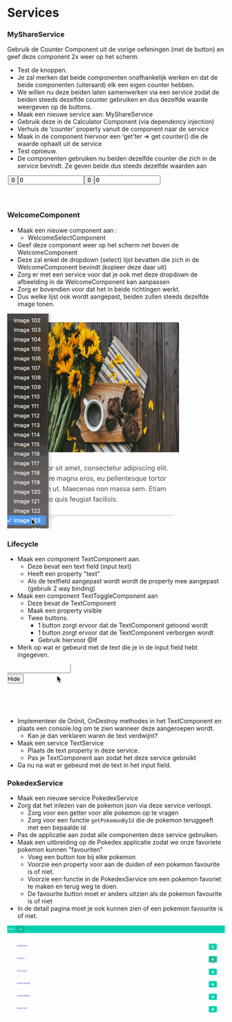 # Services

### MyShareService

Gebruik de Counter Component uit de vorige oefeningen (met de button) en geef deze component 2x weer op het scherm.&#x20;

* Test de knoppen.&#x20;
* Je zal merken dat beide componenten onafhankelijk werken en dat de beide componenten (uiteraard) elk een eigen counter hebben.
* We willen nu deze beiden laten samenwerken via een service zodat de beiden steeds dezelfde counter gebruiken en dus dezelfde waarde weergeven op de buttons.
* Maak een nieuwe service aan: MyShareService
* Gebruik deze in de Calculator Component (via dependency injection)&#x20;
* Verhuis de ‘counter’ property vanuit de component naar de service
* Maak in de component hiervoor een ‘get’ter => get counter() die de waarde ophaalt uit de service
* Test opnieuw.&#x20;
* De componenten gebruiken nu beiden dezelfde counter die zich in de service bevindt. Ze geven beide dus steeds dezelfde waarden aan

![](../.gitbook/assets/service1.gif)

### WelcomeComponent

* Maak een nieuwe component aan :&#x20;
  * WelcomeSelectComponent
* Geef deze component weer op het scherm net boven de WelcomeComponent&#x20;
* Deze zal enkel de dropdown (select) lijst bevatten die zich in de WelcomeComponent bevindt (kopieer deze daar uit)
* Zorg er met een service voor dat je ook met deze dropdown de afbeelding in de WelcomeComponent kan aanpassen
* Zorg er bovendien voor dat het in beide richtingen werkt.&#x20;
* Dus welke lijst ook wordt aangepast, beiden zullen steeds dezelfde image tonen.

![](../.gitbook/assets/welcomeselect.gif)

### Lifecycle

* Maak een component TextComponent aan.&#x20;
  * Deze bevat een text field (input text)&#x20;
  * Heeft een property "text"
  * Als de textfield aangepast wordt wordt de property mee aangepast (gebruik 2 way binding)
* Maak een component TextToggleComponent aan
  * Deze bevat de TextComponent
  * Maak een property visible
  * Twee buttons.&#x20;
    * 1 button zorgt ervoor dat de TextComponent getoond wordt
    * 1 button zorgt ervoor dat de TextComponent verborgen wordt
    * Gebruik hiervoor @If
* Merk op wat er gebeurd met de text die je in de input field hebt ingegeven.

![](../.gitbook/assets/toggleservice.gif)

* Implementeer de OnInit, OnDestroy methodes in het TextComponent en plaats een console.log om te zien wanneer deze aangeroepen wordt.
  * Kan je dan verklaren waren de text verdwijnt?
* Maak een service TextService
  * Plaats de text property in deze service.
  * Pas je TextComponent aan zodat het deze service gebruikt
* Ga nu na wat er gebeurd met de text in het input field.

### PokedexService

* Maak een nieuwe service PokedexService
* Zorg dat het inlezen van de pokemon json via deze service verloopt.
  * Zorg voor een getter voor alle pokemon op te vragen
  * Zorg voor een functie `getPokemonById` die de pokemon teruggeeft met een bepaalde id
* Pas de applicatie aan zodat alle componenten deze service gebruiken.
* Maak een uitbreiding op de Pokedex applicatie zodat we onze favoriete pokemon kunnen "favouriten"
  * Voeg een button toe bij elke pokemon
  * Voorzie een property voor aan de duiden of een pokemon favourite is of niet.
  * Voorzie een functie in de PokedexService om een pokemon favoriet te maken en terug weg te doen.
  * De favourite button moet er anders uitzien als de pokemon favourite is of niet
* In de detail pagina moet je ook kunnen zien of een pokemon favourite is of niet.

![](../.gitbook/assets/favouritepokemon.gif)
